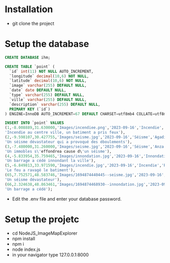 # Installation

- git clone the project

# Setup the database

```sql 
CREATE DATABASE ihm;

CREATE TABLE `point` (
  `id` int(11) NOT NULL AUTO_INCREMENT,
  `longitude` decimal(10,6) NOT NULL,
  `latitude` decimal(10,6) NOT NULL,
  `image` varchar(255) DEFAULT NULL,
  `date` date DEFAULT NULL,
  `type` varchar(255) DEFAULT NULL,
  `ville` varchar(255) DEFAULT NULL,
  `description` varchar(255) DEFAULT NULL,
  PRIMARY KEY (`id`)
) ENGINE=InnoDB AUTO_INCREMENT=67 DEFAULT CHARSET=utf8mb4 COLLATE=utf8mb4_general_ci;

INSERT INTO `point` VALUES
(1,-8.008889,31.630000,'Images/incendiee.png','2023-09-16','Incendie','Marrakech',
'Incendie au centre ville, un batiment a pris feux'),
(2,-9.598107,30.427755,'Images/seisme.jpg','2023-09-16','Séisme','Agadir',
'Un séisme dévastateur qui a provoqué des éboulements'),
(3,-7.480000,31.260000,'Images/seisme.jpg','2023-09-16','Séisme','Anza',
'Un immobles s\'effondrea cause d\'un séisme'),
(4,-5.833954,35.759465,'Images/innondation.jpg','2023-09-16','Innondation','Tanger',
'Un barrage a cédé innondant la ville'),
(5,-6.849813,33.971590,'Images/incendie.jpg','2023-09-16','Incendie','Rabat',
'Le feu a ravagé le batiment'),
(65,7.752571,48.583746,'Images/1694874440445--seisme.jpg','2023-09-16','Séismes','Strasbourg',
'Un séisme dévastateur'),
(66,2.324638,48.863461,'Images/1694874468930--innondation.jpg','2023-09-16','Inondations','Paris',
'Un barrage a cédé');
```

- Edit the .env file and enter your database password.

# Setup the projetc

- cd NodeJS_ImageMapExplorer
- npm install
- npm i
- node index.js
- in your navigator type 127.0.0.1:8000
